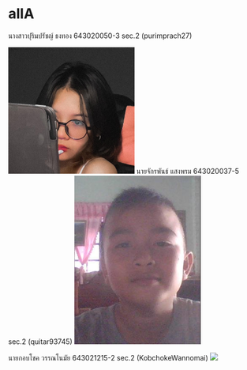 # allA

นางสาวปุริมปรัชญ์ ธงทอง 643020050-3 sec.2 (purimprach27)

<img src="/media/392872510_1782580862178212_7235573361657890751_n.jpg" width="256" height="auto">
นายจักรพันธ์ แสงพรม 643020037-5 sec.2 (quitar93745)

<img src="/media/317362_104901099621074_1145792876_n.jpg" width="256" height="auto">

นายกอบโชค วรรณโนมัย 643021215-2 sec.2 (KobchokeWannomai)
<img src="/media/.jpg" width="256" height="auto">
